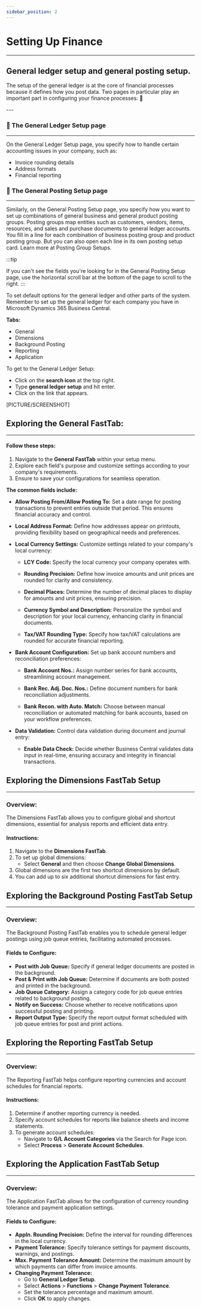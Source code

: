 ```yaml
---
sidebar_position: 2
---
```


# Setting Up Finance
---

<div class="customized-intro-container" id="introduction">
    <h2 class="finance-setups"> General ledger setup and general posting setup. </h2>
    <p> The setup of the general ledger is at the core of financial processes because it defines how you post data. Two pages in particular play an important part in configuring your finance processes: 🤗 </p>
</div>
---

### 📘 The General Ledger Setup page
---

On the General Ledger Setup page, you specify how to handle certain accounting issues in your company, such as:
- Invoice rounding details
- Address formats
- Financial reporting

### 📘 The General Posting Setup page
---

Similarly, on the General Posting Setup page, you specify how you want to set up combinations of general business and general product posting groups. Posting groups map entities such as customers, vendors, items, resources, and sales and purchase documents to general ledger accounts. You fill in a line for each combination of business posting group and product posting group. But you can also open each line in its own posting setup card. Learn more at Posting Group Setups.

:::tip

If you can't see the fields you're looking for in the General Posting Setup page, use the horizontal scroll bar at the bottom of the page to scroll to the right.
:::

To set default options for the general ledger and other parts of the system. Remember to set up the general ledger for each company you have in Microsoft Dynamics 365 Business Central.

**Tabs:**
- General
- Dimensions
- Background Posting
- Reporting
- Application

To get to the General Ledger Setup:

- Click on the **search icon** 
 at the top right.
- Type **general ledger setup** and hit enter.
- Click on the link that appears.



[PICTURE/SCREENSHOT]

## Exploring the General FastTab:
---

#### Follow these steps:

1. Navigate to the **General FastTab** within your setup menu.
2. Explore each field's purpose and customize settings according to your company's requirements.
3. Ensure to save your configurations for seamless operation.

**The common fields include:**

- **Allow Posting From/Allow Posting To:** Set a date range for posting transactions to prevent entries outside that period. This ensures financial accuracy and control.

- **Local Address Format:** Define how addresses appear on printouts, providing flexibility based on geographical needs and preferences.

- **Local Currency Settings:** Customize settings related to your company's local currency:

    - **LCY Code:** Specify the local currency your company operates with.
    
    - **Rounding Precision:** Define how invoice amounts and unit prices are rounded for clarity and consistency.
    
    - **Decimal Places:** Determine the number of decimal places to display for amounts and unit prices, ensuring precision.
    
    - **Currency Symbol and Description:** Personalize the symbol and description for your local currency, enhancing clarity in financial documents.
    
    - **Tax/VAT Rounding Type:** Specify how tax/VAT calculations are rounded for accurate financial reporting.
    
- **Bank Account Configuration:** Set up bank account numbers and reconciliation preferences:

    - **Bank Account Nos.:** Assign number series for bank accounts, streamlining account management.
    
    - **Bank Rec. Adj. Doc. Nos.:** Define document numbers for bank reconciliation adjustments.
    
    - **Bank Recon. with Auto. Match:** Choose between manual reconciliation or automated matching for bank accounts, based on your workflow preferences.
    
- **Data Validation:** Control data validation during document and journal entry:

    - **Enable Data Check:** Decide whether Business Central validates data input in real-time, ensuring accuracy and integrity in financial transactions.

## Exploring the Dimensions FastTab Setup
---
### Overview:
The Dimensions FastTab allows you to configure global and shortcut dimensions, essential for analysis reports and efficient data entry.

#### Instructions:
1. Navigate to the **Dimensions FastTab**.
2. To set up global dimensions:
    - Select **General** and then choose **Change Global Dimensions**.
3. Global dimensions are the first two shortcut dimensions by default.
4. You can add up to six additional shortcut dimensions for fast entry.

## Exploring the Background Posting FastTab Setup
---
### Overview:
The Background Posting FastTab enables you to schedule general ledger postings using job queue entries, facilitating automated processes.

#### Fields to Configure:
- **Post with Job Queue:** Specify if general ledger documents are posted in the background.
- **Post & Print with Job Queue:** Determine if documents are both posted and printed in the background.
- **Job Queue Category:** Assign a category code for job queue entries related to background posting.
- **Notify on Success:** Choose whether to receive notifications upon successful posting and printing.
- **Report Output Type:** Specify the report output format scheduled with job queue entries for post and print actions.

## Exploring the Reporting FastTab Setup
---
### Overview:
The Reporting FastTab helps configure reporting currencies and account schedules for financial reports.

#### Instructions:
1. Determine if another reporting currency is needed.
2. Specify account schedules for reports like balance sheets and income statements.
3. To generate account schedules:
    - Navigate to **G/L Account Categories** via the Search for Page icon.
    - Select **Process** > **Generate Account Schedules**.

## Exploring the Application FastTab Setup
---
### Overview:
The Application FastTab allows for the configuration of currency rounding tolerance and payment application settings.

#### Fields to Configure:
- **Appln. Rounding Precision:** Define the interval for rounding differences in the local currency.
- **Payment Tolerance:** Specify tolerance settings for payment discounts, warnings, and postings.
- **Max. Payment Tolerance Amount:** Determine the maximum amount by which payments can differ from invoice amounts.
- **Changing Payment Tolerance:**
    - Go to **General Ledger Setup**.
    - Select **Actions** > **Functions** > **Change Payment Tolerance**.
    - Set the tolerance percentage and maximum amount.
    - Click **OK** to apply changes.






